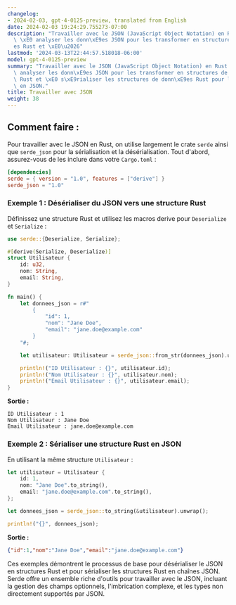 ```yaml
---
changelog:
- 2024-02-03, gpt-4-0125-preview, translated from English
date: 2024-02-03 19:24:29.755273-07:00
description: "Travailler avec le JSON (JavaScript Object Notation) en Rust consiste\
  \ \xE0 analyser les donn\xE9es JSON pour les transformer en structures de donn\xE9\
  es Rust et \xE0\u2026"
lastmod: '2024-03-13T22:44:57.518018-06:00'
model: gpt-4-0125-preview
summary: "Travailler avec le JSON (JavaScript Object Notation) en Rust consiste \xE0\
  \ analyser les donn\xE9es JSON pour les transformer en structures de donn\xE9es\
  \ Rust et \xE0 s\xE9rialiser les structures de donn\xE9es Rust pour les reconvertir\
  \ en JSON."
title: Travailler avec JSON
weight: 38
---
```


## Comment faire :
Pour travailler avec le JSON en Rust, on utilise largement le crate `serde` ainsi que `serde_json` pour la sérialisation et la désérialisation. Tout d'abord, assurez-vous de les inclure dans votre `Cargo.toml` :

```toml
[dependencies]
serde = { version = "1.0", features = ["derive"] }
serde_json = "1.0"
```

### Exemple 1 : Désérialiser du JSON vers une structure Rust
Définissez une structure Rust et utilisez les macros derive pour `Deserialize` et `Serialize` :

```rust
use serde::{Deserialize, Serialize};

#[derive(Serialize, Deserialize)]
struct Utilisateur {
    id: u32,
    nom: String,
    email: String,
}

fn main() {
    let donnees_json = r#"
        {
            "id": 1,
            "nom": "Jane Doe",
            "email": "jane.doe@example.com"
        }
    "#;

    let utilisateur: Utilisateur = serde_json::from_str(donnees_json).unwrap();

    println!("ID Utilisateur : {}", utilisateur.id);
    println!("Nom Utilisateur : {}", utilisateur.nom);
    println!("Email Utilisateur : {}", utilisateur.email);
}
```

**Sortie :**

```
ID Utilisateur : 1
Nom Utilisateur : Jane Doe
Email Utilisateur : jane.doe@example.com
```

### Exemple 2 : Sérialiser une structure Rust en JSON
En utilisant la même structure `Utilisateur` :

```rust
let utilisateur = Utilisateur {
    id: 1,
    nom: "Jane Doe".to_string(),
    email: "jane.doe@example.com".to_string(),
};

let donnees_json = serde_json::to_string(&utilisateur).unwrap();

println!("{}", donnees_json);
```

**Sortie :**

```json
{"id":1,"nom":"Jane Doe","email":"jane.doe@example.com"}
```

Ces exemples démontrent le processus de base pour désérialiser le JSON en structures Rust et pour sérialiser les structures Rust en chaînes JSON. Serde offre un ensemble riche d'outils pour travailler avec le JSON, incluant la gestion des champs optionnels, l'imbrication complexe, et les types non directement supportés par JSON.
